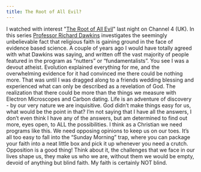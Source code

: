 ```yaml
---
title: The Root of All Evil?
---
```

I watched with interest "[The Root of All Evil](http://www.channel4.com/culture/microsites/C/can_you_believe_it/debates/rootofevil.html "channel4.com")" last night on Channel 4 (UK). In this series [Professor Richard Dawkins](http://www.simonyi.ox.ac.uk/dawkins/index.shtml "who is Richard Dawkins?") investigates the seemingly unbelievable fact that religious faith is gaining ground in the face of evidence based science. A couple of years ago I would have totally agreed with what Dawkins was saying, and written off the vast majority of people featured in the program as “nutters” or “fundamentalists”. You see I was a devout atheist. Evolution explained everything for me, and the overwhelming evidence for it had convinced me there could be nothing more. That was until I was dragged along to a friends wedding blessing and experienced what can only be described as a revelation of God. The realization that there could be more than the things we measure with Electron Microscopes and Carbon dating. Life is an adventure of discovery - by our very nature we are inquisitive. God didn’t make things easy for us, what would be the point in that? I’m not saying that I have all the answers, I don’t even think I have any of the answers, but am determined to find out more, eyes open, to ALL the possibilities. I think as a Christian we need programs like this. We need opposing opinions to keep us on our toes. It’s all too easy to fall into the “Sunday Morning” trap, where you can package your faith into a neat little box and pick it up whenever you need a crutch. Opposition is a good thing! Think about it, the challenges that we face in our lives shape us, they make us who we are, without them we would be empty, devoid of anything but blind faith. My faith is certainly NOT blind.
